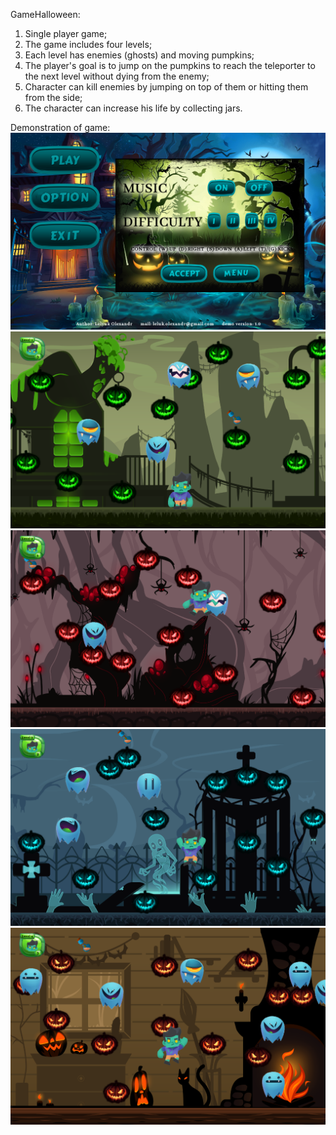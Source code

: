 GameHalloween:

1. Single player game;
2. The game includes four levels;
3. Each level has enemies (ghosts) and moving pumpkins;
4. The player's goal is to jump on the pumpkins to reach the teleporter to the next level without dying from the enemy;
5. Сharacter can kill enemies by jumping on top of them or hitting them from the side;
6. The character can increase his life by collecting jars.

Demonstration of game:
![alt text](image/1.png "Menu")
![alt text](image/2.png "Level:1")
![alt text](image/3.png "Level:2")
![alt text](image/4.png "Level:3")
![alt text](image/5.png "Level:4")
